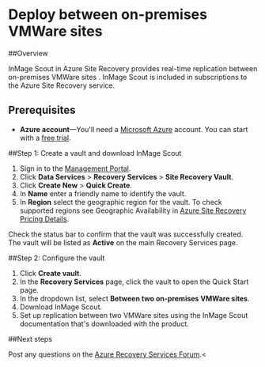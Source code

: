 <properties 
	pageTitle="Deploy between on-premises VMWare Sites" 
	description="InMage Scout in Azure Site Recovery handles the replication, failover and recovery between on-premises VMWare sites." 
	services="site-recovery" 
	documentationCenter="" 
	authors="rayne-wiselman" 
	manager="jwhit" 
	editor=""/>

<tags 
	ms.service="site-recovery" 
	ms.workload="backup-recovery" 
	ms.tgt_pltfrm="na" 
	ms.devlang="na" 
	ms.topic="article" 
	ms.date="05/29/2015" 
	ms.author="raynew"/>


# Deploy between on-premises VMWare sites


##Overview

InMage Scout in Azure Site Recovery provides real-time replication between on-premises VMWare sites . InMage Scout is included in subscriptions to the Azure Site Recovery service.


## Prerequisites

- **Azure account**—You'll need a [Microsoft Azure](http://azure.microsoft.com/) account. You can start with a [free trial](pricing/free-trial/).


##Step 1: Create a vault and download InMage Scout

1. Sign in to the [Management Portal](https://portal.azure.com).
2. Click **Data Services** > **Recovery Services** > **Site Recovery Vault**.
3. Click **Create New** > **Quick Create**.
4. In **Name** enter a friendly name to identify the vault.
5. In **Region** select the geographic region for the vault. To check supported regions see Geographic Availability in [Azure Site Recovery Pricing Details](pricing/details/site-recovery/).

<P>Check the status bar to confirm that the vault was successfully created. The vault will be listed as <b>Active</b> on the main Recovery Services page.</P>

##Step 2: Configure the vault

1. Click **Create vault**.
2. In the **Recovery Services** page, click the vault to open the Quick Start page.
3. In the dropdown list, select **Between two on-premises VMWare sites**.
4. Download InMage Scout.
5. Set up replication between two VMWare sites using the InMage Scout documentation that's downloaded with the product.


##Next steps

Post any questions on the [Azure Recovery Services Forum](https://social.msdn.microsoft.com/forums/azure/home?forum=hypervrecovmgr).<